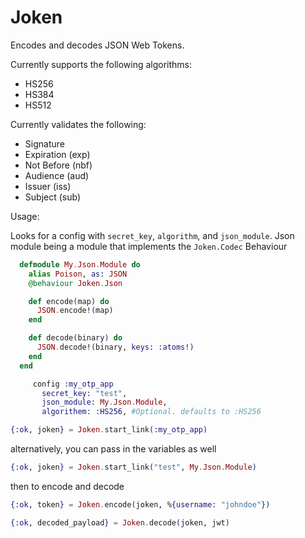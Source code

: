 Joken
=====

Encodes and decodes JSON Web Tokens.

Currently supports the following algorithms:

* HS256
* HS384
* HS512

Currently validates the following:

* Signature
* Expiration (exp)
* Not Before (nbf)
* Audience (aud)
* Issuer (iss)
* Subject (sub)


Usage:

Looks for a config with `secret_key`, `algorithm`, and `json_module`. Json module being a module that implements the `Joken.Codec` Behaviour

```elixir
  defmodule My.Json.Module do
    alias Poison, as: JSON
    @behaviour Joken.Json

    def encode(map) do
      JSON.encode!(map)
    end

    def decode(binary) do
      JSON.decode!(binary, keys: :atoms!)
    end
  end
```

```elixir
     config :my_otp_app
       secret_key: "test",
       json_module: My.Json.Module,
       algorithem: :HS256, #Optional. defaults to :HS256

{:ok, joken} = Joken.start_link(:my_otp_app)
```

alternatively, you can pass in the variables as well

```elixir
{:ok, joken} = Joken.start_link("test", My.Json.Module) 
```

then to encode and decode

```elixir
{:ok, token} = Joken.encode(joken, %{username: "johndoe"})

{:ok, decoded_payload} = Joken.decode(joken, jwt)
```
